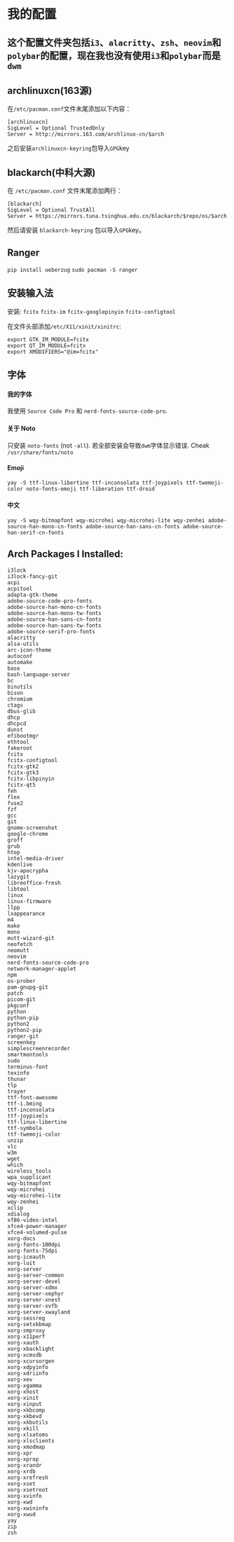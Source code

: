 # 我的配置

这个配置文件夹包括`i3`、`alacritty`、`zsh`、`neovim`和`polybar`的配置，现在我也没有使用`i3`和`polybar`而是`dwm`
-----------------------------------------------------------
## archlinuxcn(163源)

在`/etc/pacman.conf`文件末尾添加以下内容：

```
[archlinuxcn]
SigLevel = Optional TrustedOnly
Server = http://mirrors.163.com/archlinux-cn/$arch
```

之后安装`archlinuxcn-keyring`包导入`GPG`key

## blackarch(中科大源)

在 `/etc/pacman.conf` 文件末尾添加两行：

```
[blackarch]
SigLevel = Optional TrustAll
Server = https://mirrors.tuna.tsinghua.edu.cn/blackarch/$repo/os/$arch
```

然后请安装 `blackarch-keyring` 包以导入`GPG`key。

## Ranger

`pip install ueberzug`
`sudo pacman -S ranger`

## 安装输入法

安装: `fcitx` `fcitx-im` `fcitx-googlepinyin` `fcitx-configtool`

在文件头部添加`/etc/X11/xinit/xinitrc`:

```
export GTK_IM_MODULE=fcitx
export QT_IM_MODULE=fcitx
export XMODIFIERS="@im=fcitx"
```

## 字体

#### 我的字体

我使用 `Source Code Pro` 和 `nerd-fonts-source-code-pro`.

#### 关于 Noto

只安装 `noto-fonts` (not `-all`). 若全部安装会导致`dwm`字体显示错误. Cheak `/usr/share/fonts/noto`

#### Emoji

```
yay -S ttf-linux-libertine ttf-inconsolata ttf-joypixels ttf-twemoji-color noto-fonts-emoji ttf-liberation ttf-droid
```

#### 中文

```
yay -S wqy-bitmapfont wqy-microhei wqy-microhei-lite wqy-zenhei adobe-source-han-mono-cn-fonts adobe-source-han-sans-cn-fonts adobe-source-han-serif-cn-fonts
```

## Arch Packages I Installed:

```
i3lock
i3lock-fancy-git
acpi
acpitool
adapta-gtk-theme
adobe-source-code-pro-fonts
adobe-source-han-mono-cn-fonts
adobe-source-han-mono-tw-fonts
adobe-source-han-sans-cn-fonts
adobe-source-han-sans-tw-fonts
adobe-source-serif-pro-fonts
alacritty
alsa-utils
arc-icon-theme
autoconf
automake
base
bash-language-server
bc
binutils
bison
chromium
ctags
dbus-glib
dhcp
dhcpcd
dunst
efibootmgr
ethtool
fakeroot
fcitx
fcitx-configtool
fcitx-gtk2
fcitx-gtk3
fcitx-libpinyin
fcitx-qt5
feh
flex
fuse2
fzf
gcc
git
gnome-screenshot
google-chrome
groff
grub
htop
intel-media-driver
kdenlive
kjv-apocrypha
lazygit
libreoffice-fresh
libtool
linux
linux-firmware
llpp
lxappearance
m4
make
mono
mutt-wizard-git
neofetch
neomutt
neovim
nerd-fonts-source-code-pro
network-manager-applet
npm
os-prober
pam-gnupg-git
patch
picom-git
pkgconf
python
python-pip
python2
python2-pip
ranger-git
screenkey
simplescreenrecorder
smartmontools
sudo
terminus-font
texinfo
thunar
tlp
trayer
ttf-font-awesome
ttf-i.bming
ttf-inconsolata
ttf-joypixels
ttf-linux-libertine
ttf-symbola
ttf-twemoji-color
unzip
vlc
w3m
wget
which
wireless_tools
wpa_supplicant
wqy-bitmapfont
wqy-microhei
wqy-microhei-lite
wqy-zenhei
xclip
xdialog
xf86-video-intel
xfce4-power-manager
xfce4-volumed-pulse
xorg-docs
xorg-fonts-100dpi
xorg-fonts-75dpi
xorg-iceauth
xorg-luit
xorg-server
xorg-server-common
xorg-server-devel
xorg-server-xdmx
xorg-server-xephyr
xorg-server-xnest
xorg-server-xvfb
xorg-server-xwayland
xorg-sessreg
xorg-setxkbmap
xorg-smproxy
xorg-x11perf
xorg-xauth
xorg-xbacklight
xorg-xcmsdb
xorg-xcursorgen
xorg-xdpyinfo
xorg-xdriinfo
xorg-xev
xorg-xgamma
xorg-xhost
xorg-xinit
xorg-xinput
xorg-xkbcomp
xorg-xkbevd
xorg-xkbutils
xorg-xkill
xorg-xlsatoms
xorg-xlsclients
xorg-xmodmap
xorg-xpr
xorg-xprop
xorg-xrandr
xorg-xrdb
xorg-xrefresh
xorg-xset
xorg-xsetroot
xorg-xvinfo
xorg-xwd
xorg-xwininfo
xorg-xwud
yay
zip
zsh
```

